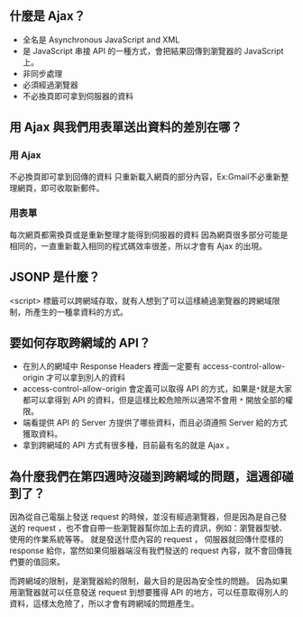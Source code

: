 ## 什麼是 Ajax？
* 全名是 Asynchronous JavaScript and XML
* 是 JavaScript 串接 API 的一種方式，會把結果回傳到瀏覽器的 JavaScript 上。
* 非同步處理
* 必須經過瀏覽器
* 不必換頁即可拿到伺服器的資料


## 用 Ajax 與我們用表單送出資料的差別在哪？
### 用 Ajax 
不必換頁即可拿到回傳的資料
只重新載入網頁的部分內容，Ex:Gmail不必重新整理網頁，即可收取新郵件。

### 用表單
每次網頁都需換頁或是重新整理才能得到伺服器的資料
因為網頁很多部分可能是相同的，一直重新載入相同的程式碼效率很差，所以才會有 Ajax 的出現。

## JSONP 是什麼？
 &lt;script&gt; 標籤可以跨網域存取，就有人想到了可以這樣繞過瀏覽器的跨網域限制，所產生的一種拿資料的方式。

## 要如何存取跨網域的 API？
* 在別人的網域中 Response Headers 裡面一定要有 access-control-allow-origin 才可以拿到別人的資料
* access-control-allow-origin 會定義可以取得 API 的方式，如果是`*`就是大家都可以拿得到 API 的資料，但是這樣比較危險所以通常不會用 `*` 開放全部的權限。
* 端看提供 API 的 Server 方提供了哪些資料，而且必須遵照 Server 給的方式獲取資料。
* 拿到跨網域的 API 方式有很多種，目前最有名的就是 Ajax 。

## 為什麼我們在第四週時沒碰到跨網域的問題，這週卻碰到了？
因為從自己電腦上發送 request 的時候，並沒有經過瀏覽器，但是因為是自己發送的 request ，也不會自帶一些瀏覽器幫你加上去的資訊，例如：瀏覽器型號、使用的作業系統等等。
就是發送什麼內容的 request ， 伺服器就回傳什麼樣的 response 給你，當然如果伺服器端沒有我們發送的 request 內容，就不會回傳我們要的值回來。

而跨網域的限制，是瀏覽器給的限制，最大目的是因為安全性的問題。
因為如果用瀏覽器就可以任意發送 request 到想要獲得 API 的地方，可以任意取得別人的資料，這樣太危險了，所以才會有跨網域的問題產生。
